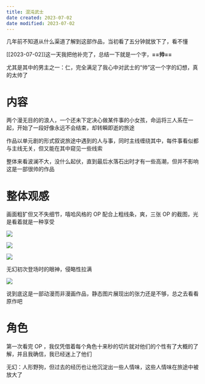```yaml
---
title: 混沌武士
date created: 2023-07-02
date modified: 2023-07-02
---
```


几年前不知道从什么渠道了解到这部作品，当初看了五分钟就放下了，看不懂

[[2023-07-02]]这一天我把他补完了，总结一下就是一个字，**==帅==**

尤其是其中的男主之一：仁，完全满足了我心中对武士的“帅”这一个字的幻想，真的太帅了

# 内容

两个漫无目的的浪人，一个还未下定决心做某件事的小女孩，命运将三人系在一起，开始了一段好像永远不会结束，却转瞬即逝的旅途

作品以单元剧的形式叙说旅途中遇到的人与事，同时主线缠绕其中，每件事看似都与主线无关，但又能在其中窥见一些线索

整体来看波澜不大，没什么起伏，直到最后水落石出时才有一些高潮，但并不影响这是一部很帅的作品

# 整体观感

画面粗犷但又不失细节，嘻哈风格的 OP 配合上粗线条，爽，三张 OP 的截图，光是看着就是一种享受

![](https://vercel-proxy.norah1to.com/proxy/raw.githubusercontent.com/NoraH1to/cdn/master/img/Samurai%20Champloo%2019.mkv_20230702_195332.432.png)

![](https://vercel-proxy.norah1to.com/proxy/raw.githubusercontent.com/NoraH1to/cdn/master/img/20230702195743.png)

![](https://vercel-proxy.norah1to.com/proxy/raw.githubusercontent.com/NoraH1to/cdn/master/img/20230702200010.png)

无幻初次登场时的眼神，侵略性拉满

![](https://vercel-proxy.norah1to.com/proxy/raw.githubusercontent.com/NoraH1to/cdn/master/img/20230702200624.png)

说到底这是一部动漫而非漫画作品，静态图片展现出的张力还是不够，总之去看看原作吧

# 角色

第一次看完 OP ，我仅凭借着每个角色十来秒的切片就对他们的个性有了大概的了解，并且我确信，我已经迷上了他们

无幻：人形野狗，但过去的经历也让他沉淀出一些人情味，这些人情味在旅途中被放大了

